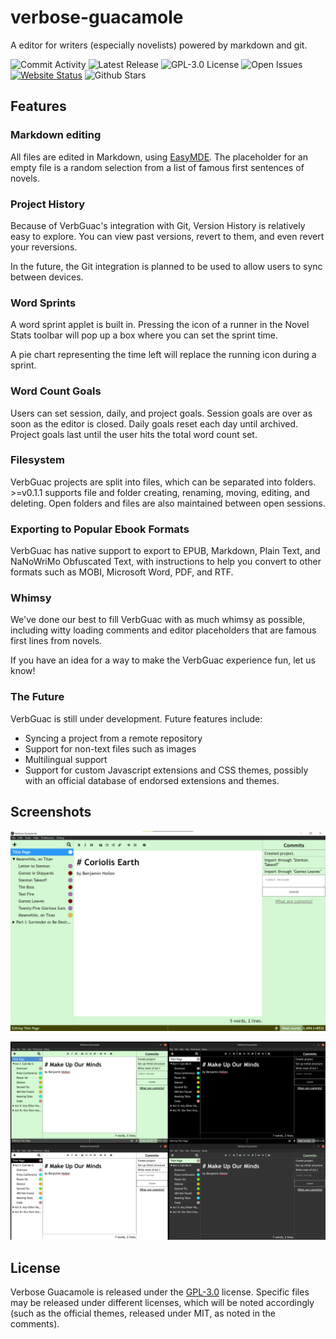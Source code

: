 # verbose-guacamole
A editor for writers (especially novelists) powered by markdown and git.

![Commit Activity](https://img.shields.io/github/commit-activity/m/benjaminbhollon/verbose-guacamole) ![Latest Release](https://img.shields.io/github/v/release/benjaminbhollon/verbose-guacamole?label=current%20release)
![GPL-3.0 License](https://img.shields.io/github/license/benjaminbhollon/verbose-guacamole) ![Open Issues](https://img.shields.io/github/issues/benjaminbhollon/verbose-guacamole) [![Website Status](https://img.shields.io/website?url=https%3A%2F%2Fverboseguacamole.com)](https://verboseguacamole.com) ![Github Stars](https://img.shields.io/github/stars/benjaminbhollon/verbose-guacamole?style=social)

## Features

### Markdown editing
All files are edited in Markdown, using [EasyMDE](https://easy-markdown-editor.tk/). The placeholder for an empty file is a random selection from a list of famous first sentences of novels.

### Project History
Because of VerbGuac's integration with Git, Version History is relatively easy to explore. You can view past versions, revert to them, and even revert your reversions.

In the future, the Git integration is planned to be used to allow users to sync between devices.

### Word Sprints
A word sprint applet is built in. Pressing the icon of a runner in the Novel Stats toolbar will pop up a box where you can set the sprint time.

A pie chart representing the time left will replace the running icon during a sprint.

### Word Count Goals
Users can set session, daily, and project goals. Session goals are over as soon as the editor is closed. Daily goals reset each day until archived. Project goals last until the user hits the total word count set.

### Filesystem
VerbGuac projects are split into files, which can be separated into folders. >=v0.1.1 supports file and folder creating, renaming, moving, editing, and deleting. Open folders and files are also maintained between open sessions.

### Exporting to Popular Ebook Formats
VerbGuac has native support to export to EPUB, Markdown, Plain Text, and NaNoWriMo Obfuscated Text, with instructions to help you convert to other formats such as MOBI, Microsoft Word, PDF, and RTF.

### Whimsy
We've done our best to fill VerbGuac with as much whimsy as possible, including witty loading comments and editor placeholders that are famous first lines from novels.

If you have an idea for a way to make the VerbGuac experience fun, let us know!

### The Future
VerbGuac is still under development. Future features include:

- Syncing a project from a remote repository
- Support for non-text files such as images
- Multilingual support
- Support for custom Javascript extensions and CSS themes, possibly with an official database of endorsed extensions and themes.

## Screenshots
![v0.3.3 Editor](./screenshots/v0.3.3-editor.png)

![v21.10 Color Themes](./screenshots/v21.10-themes.png)

## License
Verbose Guacamole is released under the [GPL-3.0](./LICENSE) license. Specific files may be released under different licenses, which will be noted accordingly (such as the official themes, released under MIT, as noted in the comments).
